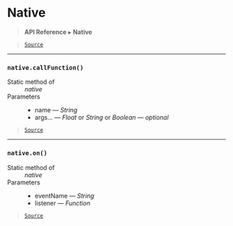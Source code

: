# Native

> **API Reference** ▸ **Native**

<!-- toc -->

> [`Source`](https:/github.com/Neft-io/neft/blob/f9c128ccb37aa79380c961e878cd76ec9e79c99e/src/native/index.litcoffee)


* * * 

### `native.callFunction()`

<dl><dt>Static method of</dt><dd><i>native</i></dd><dt>Parameters</dt><dd><ul><li>name — <i>String</i></li><li>args... — <i>Float</i> or <i>String</i> or <i>Boolean</i> — <i>optional</i></li></ul></dd></dl>


> [`Source`](https:/github.com/Neft-io/neft/blob/f9c128ccb37aa79380c961e878cd76ec9e79c99e/src/native/index.litcoffee#nativecallfunctionstring-name-booleanfloatstring-args)


* * * 

### `native.on()`

<dl><dt>Static method of</dt><dd><i>native</i></dd><dt>Parameters</dt><dd><ul><li>eventName — <i>String</i></li><li>listener — <i>Function</i></li></ul></dd></dl>


> [`Source`](https:/github.com/Neft-io/neft/blob/f9c128ccb37aa79380c961e878cd76ec9e79c99e/src/native/index.litcoffee#nativeonstring-eventname-function-listener)

